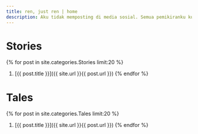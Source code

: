 ```yaml
---
title: ren, just ren | home
description: Aku tidak memposting di media sosial. Semua pemikiranku kutulis di sini.
---
```

# Stories

{% for post in site.categories.Stories limit:20 %}
1. [{{ post.title }}]({{ site.url }}{{ post.url }})
{% endfor %}

# Tales

{% for post in site.categories.Tales limit:20 %}
1. [{{ post.title }}]({{ site.url }}{{ post.url }})
{% endfor %}
